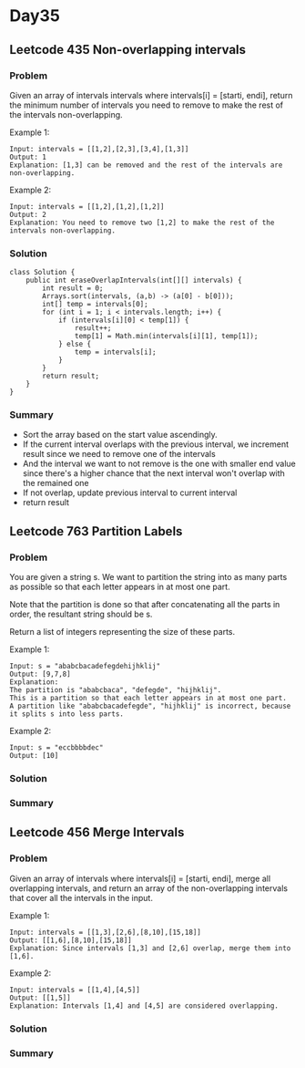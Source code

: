 # Day35
## Leetcode 435 Non-overlapping intervals
### Problem
Given an array of intervals intervals where intervals[i] = [starti, endi], return the minimum number of intervals you need to remove to make the rest of the intervals non-overlapping.


Example 1:
```
Input: intervals = [[1,2],[2,3],[3,4],[1,3]]
Output: 1
Explanation: [1,3] can be removed and the rest of the intervals are non-overlapping.
```
Example 2:
```
Input: intervals = [[1,2],[1,2],[1,2]]
Output: 2
Explanation: You need to remove two [1,2] to make the rest of the intervals non-overlapping.
```

### Solution
```
class Solution {
    public int eraseOverlapIntervals(int[][] intervals) {
        int result = 0;
        Arrays.sort(intervals, (a,b) -> (a[0] - b[0]));
        int[] temp = intervals[0];
        for (int i = 1; i < intervals.length; i++) {
            if (intervals[i][0] < temp[1]) {
                result++;
                temp[1] = Math.min(intervals[i][1], temp[1]);
            } else {
                temp = intervals[i];
            }
        }
        return result;
    }
}
```

### Summary
- Sort the array based on the start value ascendingly.
- If the current interval overlaps with the previous interval, we increment result since we need to remove one of the intervals
- And the interval we want to not remove is the one with smaller end value since there's a higher chance that the next interval won't overlap with the remained one
- If not overlap, update previous interval to current interval
- return result


## Leetcode 763 Partition Labels
### Problem
You are given a string s. We want to partition the string into as many parts as possible so that each letter appears in at most one part.

Note that the partition is done so that after concatenating all the parts in order, the resultant string should be s.

Return a list of integers representing the size of these parts.

Example 1:
```
Input: s = "ababcbacadefegdehijhklij"
Output: [9,7,8]
Explanation:
The partition is "ababcbaca", "defegde", "hijhklij".
This is a partition so that each letter appears in at most one part.
A partition like "ababcbacadefegde", "hijhklij" is incorrect, because it splits s into less parts.
```
Example 2:
```
Input: s = "eccbbbbdec"
Output: [10]
```

### Solution

### Summary


## Leetcode 456 Merge Intervals
### Problem
Given an array of intervals where intervals[i] = [starti, endi], merge all overlapping intervals, and return an array of the non-overlapping intervals that cover all the intervals in the input.

 

Example 1:
```
Input: intervals = [[1,3],[2,6],[8,10],[15,18]]
Output: [[1,6],[8,10],[15,18]]
Explanation: Since intervals [1,3] and [2,6] overlap, merge them into [1,6].
```
Example 2:
```
Input: intervals = [[1,4],[4,5]]
Output: [[1,5]]
Explanation: Intervals [1,4] and [4,5] are considered overlapping.
```

### Solution

### Summary







